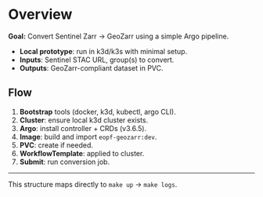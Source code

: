 
# Overview

**Goal:** Convert Sentinel Zarr → GeoZarr using a simple Argo pipeline.

- **Local prototype**: run in k3d/k3s with minimal setup.
- **Inputs**: Sentinel STAC URL, group(s) to convert.
- **Outputs**: GeoZarr-compliant dataset in PVC.

## Flow

1. **Bootstrap** tools (docker, k3d, kubectl, argo CLI).  
2. **Cluster**: ensure local k3d cluster exists.  
3. **Argo**: install controller + CRDs (v3.6.5).  
4. **Image**: build and import `eopf-geozarr:dev`.  
5. **PVC**: create if needed.  
6. **WorkflowTemplate**: applied to cluster.  
7. **Submit**: run conversion job.

---

This structure maps directly to `make up` → `make logs`.
